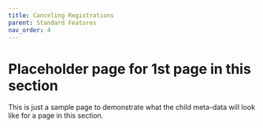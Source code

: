 ```yaml
---
title: Canceling Registrations
parent: Standard Features
nav_order: 4
---
```


# Placeholder page for 1st page in this section

This is just a sample page to demonstrate what the child meta-data will look like
for a page in this section.
